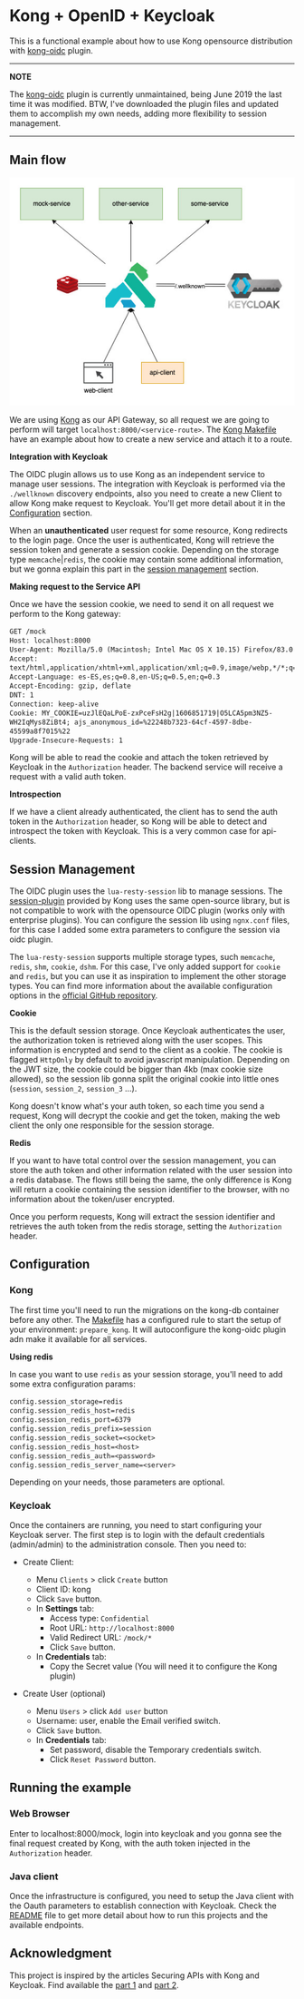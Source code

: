 # Kong + OpenID + Keycloak

This is a functional example about how to use Kong opensource distribution with 
[kong-oidc](https://github.com/nokia/kong-oidc) plugin. 

---
**NOTE**

The [kong-oidc](https://github.com/nokia/kong-oidc) plugin is currently unmaintained, being June 2019 the last 
time it was modified. BTW, I've downloaded the plugin files and updated them to accomplish my own needs, adding more
flexibility to session management.

---

## Main flow


![diagram](doc/kong-keycloak-redis.jpg)

We are using [Kong](https://konghq.com/kong/) as our API Gateway, so all request we are going to perform will target 
`localhost:8000/<service-route>`. The [Kong Makefile](kong/Makefile) have an example about how to create a new service 
and attach it to a route. 

**Integration with Keycloak**

The OIDC plugin allows us to use Kong as an independent service to manage user sessions. The integration with Keycloak 
is performed via the `./wellknown` discovery endpoints, also you need to create a new Client to allow Kong make request 
to Keycloak. You'll get more detail about it in the [Configuration](#configuration) section.

When an **unauthenticated** user request for some resource, Kong redirects to the login page. Once the user is 
authenticated, Kong will retrieve the session token and generate a session cookie. Depending on the storage type 
`memcache`|`redis`, the cookie may contain some additional information, but we gonna explain this part in the 
[session management](#session-management) section.

**Making request to the Service API**

Once we have the session cookie, we need to send it on all request we perform to the Kong gateway:
```
GET /mock
Host: localhost:8000
User-Agent: Mozilla/5.0 (Macintosh; Intel Mac OS X 10.15) Firefox/83.0
Accept: text/html,application/xhtml+xml,application/xml;q=0.9,image/webp,*/*;q=0.8
Accept-Language: es-ES,es;q=0.8,en-US;q=0.5,en;q=0.3
Accept-Encoding: gzip, deflate
DNT: 1
Connection: keep-alive
Cookie: MY_COOKIE=uzJlEQaLPoE-zxPceFsH2g|1606851719|O5LCA5pm3NZ5-WH2IqMys8ZiBt4; ajs_anonymous_id=%22248b7323-64cf-4597-8dbe-45599a8f7015%22
Upgrade-Insecure-Requests: 1
```
Kong will be able to read the cookie and attach the token retrieved by Keycloak in the `Authorization` header. The 
backend service will receive a request with a valid auth token.

**Introspection**

If we have a client already authenticated, the client has to send the auth token in the `Authorization` header, so Kong 
will be able to detect and introspect the token with Keycloak. This is a very common case for api-clients.

## Session Management

The OIDC plugin uses the `lua-resty-session` lib to manage sessions. The 
[session-plugin](https://docs.konghq.com/hub/kong-inc/session/) provided by Kong uses the same open-source library, 
but is not compatible to work with the opensource OIDC plugin (works only with enterprise plugins).
You can configure the session lib using `ngnx.conf` files, for this case I added some extra parameters to configure the 
session via oidc plugin. 

The `lua-resty-session` supports multiple storage types, such `memcache`, `redis`, `shm`, `cookie`, `dshm`. For this 
case, I've only added support for `cookie` and `redis`, but you can use it as inspiration to implement the other
storage types. You can find more information about the available configuration options in the 
[official GitHub repository](https://github.com/bungle/lua-resty-session).

**Cookie**

This is the default session storage. Once Keycloak authenticates the user, the authorization token is retrieved along
with the user scopes. This information is encrypted and send to the client as a cookie. The cookie is flagged `HttpOnly`
by default to avoid javascript manipulation. Depending on the JWT size, the cookie could be bigger than 4kb (max cookie
size allowed), so the session lib gonna split the original cookie into little ones (`session`, `session_2`, `session_3`
...). 

Kong doesn't know what's your auth token, so each time you send a request, Kong will decrypt the cookie and get the
token, making the web client the only one responsible for the session storage.

**Redis**

If you want to have total control over the session management, you can store the auth token and other information 
related with the user session into a redis database. The flows still being the same, the only difference is Kong will 
return a cookie containing the session identifier to the browser, with no information about the token/user encrypted.

Once you perform requests, Kong will extract the session identifier and retrieves the auth token from the redis storage,
setting the `Authorization` header.


## Configuration

### Kong
The first time you'll need to run the migrations on the kong-db container before any other. The
[Makefile](Makefile) has a configured rule to start the setup of your environment: `prepare_kong`. It will autoconfigure
the kong-oidc plugin adn make it available for all services.

**Using redis**

In case you want to use `redis` as your session storage, you'll need to add some extra configuration params:
```
config.session_storage=redis
config.session_redis_host=redis
config.session_redis_port=6379
config.session_redis_prefix=session
config.session_redis_socket=<socket>
config.session_redis_host=<host>
config.session_redis_auth=<password>
config.session_redis_server_name=<server>
```
Depending on your needs, those parameters are optional.


### Keycloak
Once the containers are running, you need to start configuring your Keycloak server. The first step is to login
with the default credentials (admin/admin) to the administration console. Then you need to:
- Create Client:
    - Menu `Clients` > click `Create` button
    - Client ID: kong
    - Click `Save` button.
    - In **Settings** tab:
        - Access type: `Confidential`
        - Root URL: `http://localhost:8000`
        - Valid Redirect URL: `/mock/*`
        - Click `Save` button.
    - In **Credentials** tab:
        - Copy the Secret value (You will need it to configure the Kong plugin)

- Create User (optional)
    - Menu `Users` > click `Add user` button
    - Username: user, enable the Email verified switch.
    - Click `Save` button.
    - In **Credentials** tab:
        - Set password, disable the Temporary credentials switch.
        - Click `Reset Password` button.

## Running the example

### Web Browser
Enter to localhost:8000/mock, login into keycloak and you gonna see the final request created by Kong, with the 
auth token injected in the `Authorization` header.

### Java client
Once the infrastructure is configured, you need to setup the Java client with the Oauth parameters to establish
connection with Keycloak. Check the [README](java-oidc-client/README.md) file to get more detail about how to run
this projects and the available endpoints.

## Acknowledgment
This project is inspired by the articles Securing APIs with Kong and Keycloak. Find available the 
[part 1](https://www.jerney.io/secure-apis-kong-keycloak-1/) and 
[part 2](https://www.jerney.io/secure-apis-kong-keycloak-2/).








